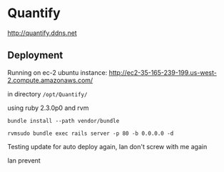# Quantify
http://quantify.ddns.net
## Deployment
Running on ec-2 ubuntu instance: http://ec2-35-165-239-199.us-west-2.compute.amazonaws.com/

in directory `/opt/Quantify/`

using ruby 2.3.0p0 and rvm

`bundle install --path vendor/bundle`

`rvmsudo bundle exec rails server -p 80 -b 0.0.0.0 -d`

Testing update for auto deploy again, Ian don't screw with me again

Ian prevent

